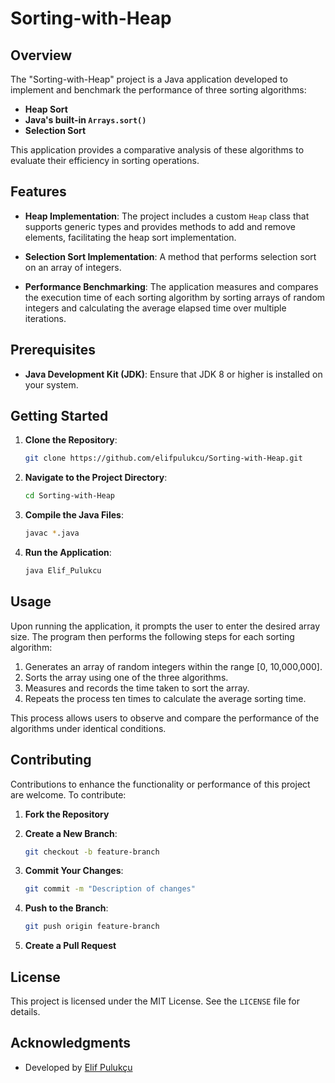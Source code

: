 
# Sorting-with-Heap

## Overview

The "Sorting-with-Heap" project is a Java application developed to implement and benchmark the performance of three sorting algorithms:

- **Heap Sort**
- **Java's built-in `Arrays.sort()`**
- **Selection Sort**

This application provides a comparative analysis of these algorithms to evaluate their efficiency in sorting operations.

## Features

- **Heap Implementation**: The project includes a custom `Heap` class that supports generic types and provides methods to add and remove elements, facilitating the heap sort implementation.

- **Selection Sort Implementation**: A method that performs selection sort on an array of integers.

- **Performance Benchmarking**: The application measures and compares the execution time of each sorting algorithm by sorting arrays of random integers and calculating the average elapsed time over multiple iterations.

## Prerequisites

- **Java Development Kit (JDK)**: Ensure that JDK 8 or higher is installed on your system.

## Getting Started

1. **Clone the Repository**:

   ```bash
   git clone https://github.com/elifpulukcu/Sorting-with-Heap.git
   ```

2. **Navigate to the Project Directory**:

   ```bash
   cd Sorting-with-Heap
   ```

3. **Compile the Java Files**:

   ```bash
   javac *.java
   ```

4. **Run the Application**:

   ```bash
   java Elif_Pulukcu
   ```

## Usage

Upon running the application, it prompts the user to enter the desired array size. The program then performs the following steps for each sorting algorithm:

1. Generates an array of random integers within the range [0, 10,000,000].
2. Sorts the array using one of the three algorithms.
3. Measures and records the time taken to sort the array.
4. Repeats the process ten times to calculate the average sorting time.

This process allows users to observe and compare the performance of the algorithms under identical conditions.

## Contributing

Contributions to enhance the functionality or performance of this project are welcome. To contribute:

1. **Fork the Repository**
2. **Create a New Branch**:

   ```bash
   git checkout -b feature-branch
   ```

3. **Commit Your Changes**:

   ```bash
   git commit -m "Description of changes"
   ```

4. **Push to the Branch**:

   ```bash
   git push origin feature-branch
   ```

5. **Create a Pull Request**

## License

This project is licensed under the MIT License. See the `LICENSE` file for details.

## Acknowledgments

- Developed by [Elif Pulukçu](https://github.com/elifpulukcu)
